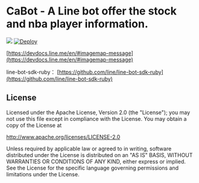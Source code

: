 # CaBot - A Line bot offer the stock and nba player information.
![](http://i.imgur.com/rprSjsu.png)
[![Deploy](https://www.herokucdn.com/deploy/button.svg)](https://heroku.com/deploy)

[https://devdocs.line.me/en/#imagemap-message](https://devdocs.line.me/en/#imagemap-message)

line-bot-sdk-ruby：
[https://github.com/line/line-bot-sdk-ruby](https://github.com/line/line-bot-sdk-ruby)

License
---------------

Licensed under the Apache License, Version 2.0 (the "License");
you may not use this file except in compliance with the License.
You may obtain a copy of the License at

http://www.apache.org/licenses/LICENSE-2.0

Unless required by applicable law or agreed to in writing, software
distributed under the License is distributed on an "AS IS" BASIS,
WITHOUT WARRANTIES OR CONDITIONS OF ANY KIND, either express or implied.
See the License for the specific language governing permissions and
limitations under the License.

